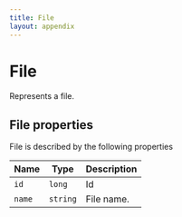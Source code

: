```yaml
---
title: File
layout: appendix
---
```


# File

Represents a file.


## File properties

File is described by the following properties


Name            | Type      | Description
----------------|-----------|----------------------
`id`    		|`long  `   | Id
`name`      	|`string`   | File name.








